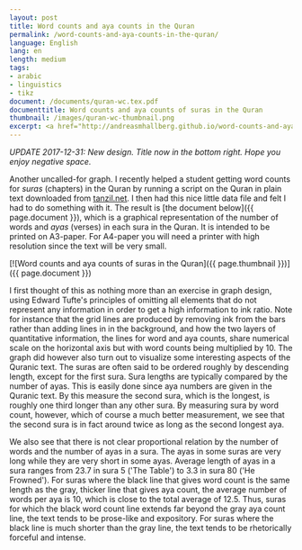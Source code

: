 ```yaml
---
layout: post
title: Word counts and aya counts in the Quran
permalink: /word-counts-and-aya-counts-in-the-quran/
language: English
lang: en
length: medium
tags:
- arabic
- linguistics
- tikz
document: /documents/quran-wc.tex.pdf
documenttitle: Word counts and aya counts of suras in the Quran
thumbnail: /images/quran-wc-thumbnail.png
excerpt: <a href="http://andreasmhallberg.github.io/word-counts-and-aya-counts-in-the-quran/"><img width="30%" src="/images/quran-wc-thumbnail.png" alt="Thumbnail"></a>
---
```


*UPDATE 2017-12-31: New design. Title now in the bottom right. Hope you enjoy negative space.*

Another uncalled-for graph. I recently helped a student getting word counts for *suras* (chapters) in the Quran by running a script on the Quran in plain text downloaded from [tanzil.net](http://tanzil.net). I then had this nice little data file and felt I had to do something with it. The result is [the document below]({{ page.document }}), which is a graphical representation of the number of words and *ayas* (verses) in each sura in the Quran. It is intended to be printed on A3-paper. For A4-paper you will need a printer with high resolution since the text will be very small.

[![Word counts and aya counts of suras in the Quran]({{ page.thumbnail }})]({{ page.document }})

I first thought of this as nothing more than an exercise in graph design, using Edward Tufte's principles of omitting all elements that do not represent any information in order to get a high information to ink ratio. Note for instance that the grid lines are produced by removing ink from the bars rather than adding lines in in the background, and how the two layers of quantitative information, the lines for word and aya counts, share numerical scale on the horizontal axis but with word counts being multiplied by&nbsp;10. The graph did however also turn out to visualize some interesting aspects of the Quranic text. The suras are often said to be ordered roughly by descending length, except for the first sura. Sura lengths are typically compared by the number of ayas. This is easily done since aya numbers are given in the Quranic text. By this measure the second sura, which is the longest, is roughly one third longer than any other sura. By measuring sura by word count, however, which of course a much better measurement, we see that the second sura is in fact around twice as long as the second longest aya.

We also see that there is not clear proportional relation by the number of words and the number of ayas in a sura. The ayas in some suras are very long while they are very short in some ayas. Average length of ayas in a sura ranges from 23.7 in sura&nbsp;5 ('The Table') to&nbsp;3.3 in sura&nbsp;80 ('He Frowned'). For suras where the black line that gives word count is the same length as the gray, thicker line that gives aya count, the average number of words per aya is&nbsp;10, which is close to the total average of&nbsp;12.5. Thus, suras for which the black word count line extends far beyond the gray aya count line, the text tends to be prose-like and expository. For suras where the black line is much shorter than the gray line, the text tends to be rhetorically forceful and intense.
